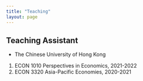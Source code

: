 ```yaml
---
title: "Teaching"
layout: page
---
```


## Teaching Assistant

- The Chinese University of Hong Kong
1. ECON 1010 Perspectives in Economics, 2021-2022
2. ECON 3320 Asia-Pacific Economies, 2020-2021
